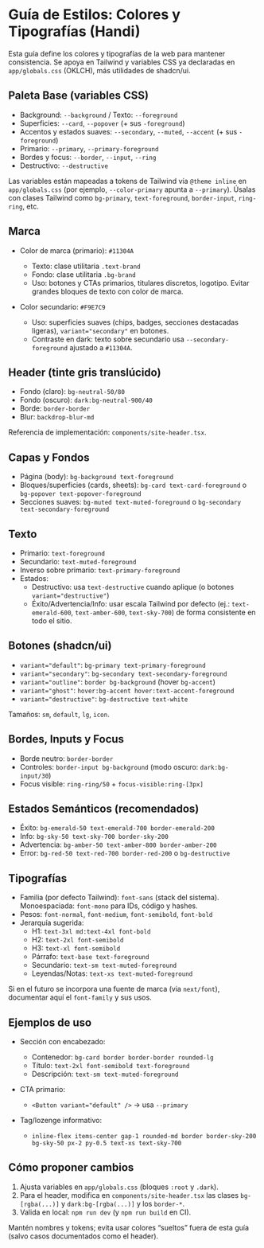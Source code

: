 # Guía de Estilos: Colores y Tipografías (Handi)

Esta guía define los colores y tipografías de la web para mantener consistencia. Se apoya en Tailwind y variables CSS ya declaradas en `app/globals.css` (OKLCH), más utilidades de shadcn/ui.

## Paleta Base (variables CSS)

- Background: `--background` / Texto: `--foreground`
- Superficies: `--card`, `--popover` (+ sus `-foreground`)
- Accentos y estados suaves: `--secondary`, `--muted`, `--accent` (+ sus `-foreground`)
- Primario: `--primary`, `--primary-foreground`
- Bordes y focus: `--border`, `--input`, `--ring`
- Destructivo: `--destructive`

Las variables están mapeadas a tokens de Tailwind vía `@theme inline` en `app/globals.css` (por ejemplo, `--color-primary` apunta a `--primary`). Úsalas con clases Tailwind como `bg-primary`, `text-foreground`, `border-input`, `ring-ring`, etc.

## Marca

- Color de marca (primario): `#11304A`
  - Texto: clase utilitaria `.text-brand`
  - Fondo: clase utilitaria `.bg-brand`
  - Uso: botones y CTAs primarios, titulares discretos, logotipo. Evitar grandes bloques de texto con color de marca.

- Color secundario: `#F9E7C9`
  - Uso: superficies suaves (chips, badges, secciones destacadas ligeras), `variant="secondary"` en botones.
  - Contraste en dark: texto sobre secundario usa `--secondary-foreground` ajustado a `#11304A`.

## Header (tinte gris translúcido)

- Fondo (claro): `bg-neutral-50/80`
- Fondo (oscuro): `dark:bg-neutral-900/40`
- Borde: `border-border`
- Blur: `backdrop-blur-md`

Referencia de implementación: `components/site-header.tsx`.

## Capas y Fondos

- Página (body): `bg-background text-foreground`
- Bloques/superficies (cards, sheets): `bg-card text-card-foreground` o `bg-popover text-popover-foreground`
- Secciones suaves: `bg-muted text-muted-foreground` o `bg-secondary text-secondary-foreground`

## Texto

- Primario: `text-foreground`
- Secundario: `text-muted-foreground`
- Inverso sobre primario: `text-primary-foreground`
- Estados:
  - Destructivo: usa `text-destructive` cuando aplique (o botones `variant="destructive"`)
  - Éxito/Advertencia/Info: usar escala Tailwind por defecto (ej.: `text-emerald-600`, `text-amber-600`, `text-sky-700`) de forma consistente en todo el sitio.

## Botones (shadcn/ui)

- `variant="default"`: `bg-primary text-primary-foreground`
- `variant="secondary"`: `bg-secondary text-secondary-foreground`
- `variant="outline"`: `border bg-background` (hover `bg-accent`)
- `variant="ghost"`: `hover:bg-accent hover:text-accent-foreground`
- `variant="destructive"`: `bg-destructive text-white`

Tamaños: `sm`, `default`, `lg`, `icon`.

## Bordes, Inputs y Focus

- Borde neutro: `border-border`
- Controles: `border-input bg-background` (modo oscuro: `dark:bg-input/30`)
- Focus visible: `ring-ring/50` + `focus-visible:ring-[3px]`

## Estados Semánticos (recomendados)

- Éxito: `bg-emerald-50 text-emerald-700 border-emerald-200`
- Info: `bg-sky-50 text-sky-700 border-sky-200`
- Advertencia: `bg-amber-50 text-amber-800 border-amber-200`
- Error: `bg-red-50 text-red-700 border-red-200` o `bg-destructive`

## Tipografías

- Familia (por defecto Tailwind): `font-sans` (stack del sistema). Monoespaciada: `font-mono` para IDs, código y hashes.
- Pesos: `font-normal`, `font-medium`, `font-semibold`, `font-bold`
- Jerarquía sugerida:
  - H1: `text-3xl md:text-4xl font-bold`
  - H2: `text-2xl font-semibold`
  - H3: `text-xl font-semibold`
  - Párrafo: `text-base text-foreground`
  - Secundario: `text-sm text-muted-foreground`
  - Leyendas/Notas: `text-xs text-muted-foreground`

Si en el futuro se incorpora una fuente de marca (via `next/font`), documentar aquí el `font-family` y sus usos.

## Ejemplos de uso

- Sección con encabezado:
  - Contenedor: `bg-card border border-border rounded-lg`
  - Título: `text-2xl font-semibold text-foreground`
  - Descripción: `text-sm text-muted-foreground`

- CTA primario:
  - `<Button variant="default" />` → usa `--primary`

- Tag/lozenge informativo:
  - `inline-flex items-center gap-1 rounded-md border border-sky-200 bg-sky-50 px-2 py-0.5 text-xs text-sky-700`

## Cómo proponer cambios

1. Ajusta variables en `app/globals.css` (bloques `:root` y `.dark`).
2. Para el header, modifica en `components/site-header.tsx` las clases `bg-[rgba(...)]` y `dark:bg-[rgba(...)]` y los `border-*`.
3. Valida en local: `npm run dev` (y `npm run build` en CI).

Mantén nombres y tokens; evita usar colores “sueltos” fuera de esta guía (salvo casos documentados como el header).
